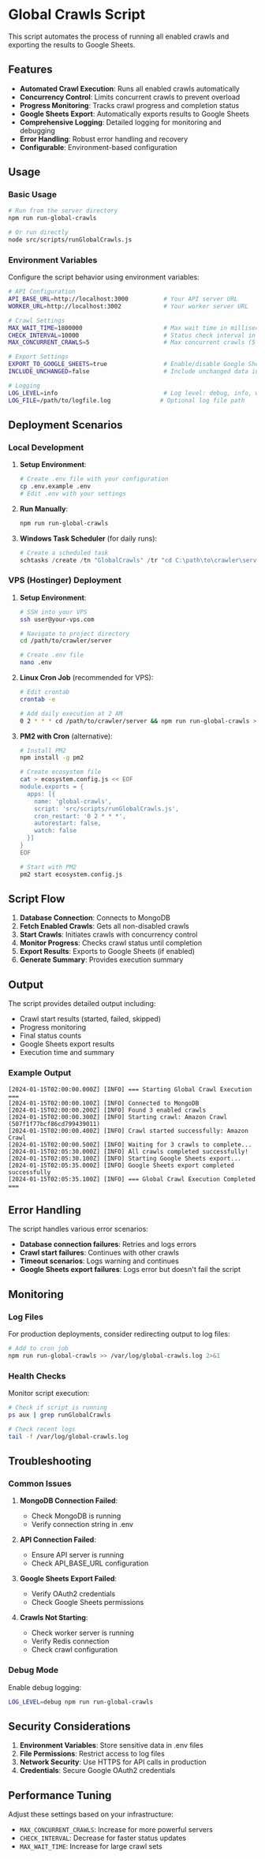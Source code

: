# Global Crawls Script

This script automates the process of running all enabled crawls and exporting the results to Google Sheets.

## Features

- **Automated Crawl Execution**: Runs all enabled crawls automatically
- **Concurrency Control**: Limits concurrent crawls to prevent overload
- **Progress Monitoring**: Tracks crawl progress and completion status
- **Google Sheets Export**: Automatically exports results to Google Sheets
- **Comprehensive Logging**: Detailed logging for monitoring and debugging
- **Error Handling**: Robust error handling and recovery
- **Configurable**: Environment-based configuration

## Usage

### Basic Usage

```bash
# Run from the server directory
npm run run-global-crawls

# Or run directly
node src/scripts/runGlobalCrawls.js
```

### Environment Variables

Configure the script behavior using environment variables:

```bash
# API Configuration
API_BASE_URL=http://localhost:3000          # Your API server URL
WORKER_URL=http://localhost:3002            # Your worker server URL

# Crawl Settings
MAX_WAIT_TIME=1800000                       # Max wait time in milliseconds (30 min default)
CHECK_INTERVAL=10000                        # Status check interval in milliseconds (10 sec default)
MAX_CONCURRENT_CRAWLS=5                     # Max concurrent crawls (5 default)

# Export Settings
EXPORT_TO_GOOGLE_SHEETS=true                # Enable/disable Google Sheets export
INCLUDE_UNCHANGED=false                     # Include unchanged data in export

# Logging
LOG_LEVEL=info                              # Log level: debug, info, warn, error
LOG_FILE=/path/to/logfile.log              # Optional log file path
```

## Deployment Scenarios

### Local Development

1. **Setup Environment**:

   ```bash
   # Create .env file with your configuration
   cp .env.example .env
   # Edit .env with your settings
   ```

2. **Run Manually**:

   ```bash
   npm run run-global-crawls
   ```

3. **Windows Task Scheduler** (for daily runs):
   ```powershell
   # Create a scheduled task
   schtasks /create /tn "GlobalCrawls" /tr "cd C:\path\to\crawler\server && npm run run-global-crawls" /sc daily /st 02:00
   ```

### VPS (Hostinger) Deployment

1. **Setup Environment**:

   ```bash
   # SSH into your VPS
   ssh user@your-vps.com

   # Navigate to project directory
   cd /path/to/crawler/server

   # Create .env file
   nano .env
   ```

2. **Linux Cron Job** (recommended for VPS):

   ```bash
   # Edit crontab
   crontab -e

   # Add daily execution at 2 AM
   0 2 * * * cd /path/to/crawler/server && npm run run-global-crawls >> /var/log/global-crawls.log 2>&1
   ```

3. **PM2 with Cron** (alternative):

   ```bash
   # Install PM2
   npm install -g pm2

   # Create ecosystem file
   cat > ecosystem.config.js << EOF
   module.exports = {
     apps: [{
       name: 'global-crawls',
       script: 'src/scripts/runGlobalCrawls.js',
       cron_restart: '0 2 * * *',
       autorestart: false,
       watch: false
     }]
   }
   EOF

   # Start with PM2
   pm2 start ecosystem.config.js
   ```

## Script Flow

1. **Database Connection**: Connects to MongoDB
2. **Fetch Enabled Crawls**: Gets all non-disabled crawls
3. **Start Crawls**: Initiates crawls with concurrency control
4. **Monitor Progress**: Checks crawl status until completion
5. **Export Results**: Exports to Google Sheets (if enabled)
6. **Generate Summary**: Provides execution summary

## Output

The script provides detailed output including:

- Crawl start results (started, failed, skipped)
- Progress monitoring
- Final status counts
- Google Sheets export results
- Execution time and summary

### Example Output

```
[2024-01-15T02:00:00.000Z] [INFO] === Starting Global Crawl Execution ===
[2024-01-15T02:00:00.100Z] [INFO] Connected to MongoDB
[2024-01-15T02:00:00.200Z] [INFO] Found 3 enabled crawls
[2024-01-15T02:00:00.300Z] [INFO] Starting crawl: Amazon Crawl (507f1f77bcf86cd799439011)
[2024-01-15T02:00:00.400Z] [INFO] Crawl started successfully: Amazon Crawl
[2024-01-15T02:00:00.500Z] [INFO] Waiting for 3 crawls to complete...
[2024-01-15T02:05:30.000Z] [INFO] All crawls completed successfully!
[2024-01-15T02:05:30.100Z] [INFO] Starting Google Sheets export...
[2024-01-15T02:05:35.000Z] [INFO] Google Sheets export completed successfully
[2024-01-15T02:05:35.100Z] [INFO] === Global Crawl Execution Completed ===
```

## Error Handling

The script handles various error scenarios:

- **Database connection failures**: Retries and logs errors
- **Crawl start failures**: Continues with other crawls
- **Timeout scenarios**: Logs warning and continues
- **Google Sheets export failures**: Logs error but doesn't fail the script

## Monitoring

### Log Files

For production deployments, consider redirecting output to log files:

```bash
# Add to cron job
npm run run-global-crawls >> /var/log/global-crawls.log 2>&1
```

### Health Checks

Monitor script execution:

```bash
# Check if script is running
ps aux | grep runGlobalCrawls

# Check recent logs
tail -f /var/log/global-crawls.log
```

## Troubleshooting

### Common Issues

1. **MongoDB Connection Failed**:

   - Check MongoDB is running
   - Verify connection string in .env

2. **API Connection Failed**:

   - Ensure API server is running
   - Check API_BASE_URL configuration

3. **Google Sheets Export Failed**:

   - Verify OAuth2 credentials
   - Check Google Sheets permissions

4. **Crawls Not Starting**:
   - Check worker server is running
   - Verify Redis connection
   - Check crawl configuration

### Debug Mode

Enable debug logging:

```bash
LOG_LEVEL=debug npm run run-global-crawls
```

## Security Considerations

1. **Environment Variables**: Store sensitive data in .env files
2. **File Permissions**: Restrict access to log files
3. **Network Security**: Use HTTPS for API calls in production
4. **Credentials**: Secure Google OAuth2 credentials

## Performance Tuning

Adjust these settings based on your infrastructure:

- `MAX_CONCURRENT_CRAWLS`: Increase for more powerful servers
- `CHECK_INTERVAL`: Decrease for faster status updates
- `MAX_WAIT_TIME`: Increase for large crawl sets
